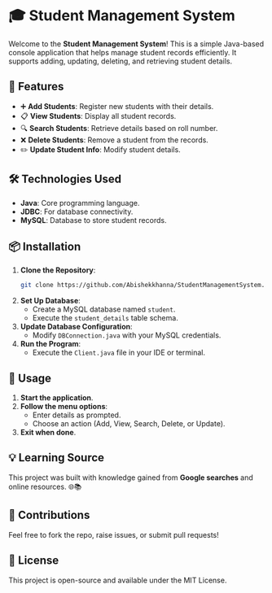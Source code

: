 # 🎓 Student Management System

Welcome to the **Student Management System**! This is a simple Java-based console application that helps manage student records efficiently. It supports adding, updating, deleting, and retrieving student details.

## 🚀 Features
- ➕ **Add Students**: Register new students with their details.
- 📋 **View Students**: Display all student records.
- 🔍 **Search Students**: Retrieve details based on roll number.
- ❌ **Delete Students**: Remove a student from the records.
- ✏️ **Update Student Info**: Modify student details.

## 🛠️ Technologies Used
- **Java**: Core programming language.
- **JDBC**: For database connectivity.
- **MySQL**: Database to store student records.

## 📦 Installation
1. **Clone the Repository**:
   ```bash
   git clone https://github.com/Abishekkhanna/StudentManagementSystem.git
   ```
2. **Set Up Database**:
   - Create a MySQL database named `student`.
   - Execute the `student_details` table schema.
3. **Update Database Configuration**:
   - Modify `DBConnection.java` with your MySQL credentials.
4. **Run the Program**:
   - Execute the `Client.java` file in your IDE or terminal.

## 📖 Usage
1. **Start the application**.
2. **Follow the menu options**:
   - Enter details as prompted.
   - Choose an action (Add, View, Search, Delete, or Update).
3. **Exit when done**.

## 💡 Learning Source
This project was built with knowledge gained from **Google searches** and online resources. 🌐📚

## 🎉 Contributions
Feel free to fork the repo, raise issues, or submit pull requests!

## 📝 License
This project is open-source and available under the MIT License.

